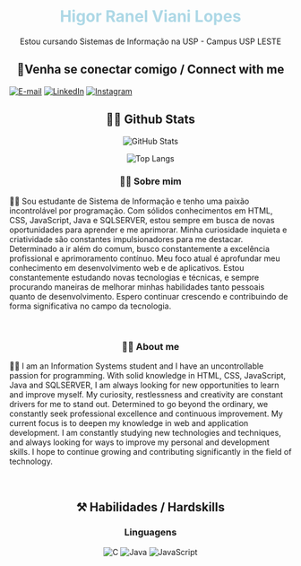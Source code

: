 <h1 align="center" style="color:#add8e6">Higor Ranel Viani Lopes</h1>
<p align="center"> Estou cursando Sistemas de Informação na USP - Campus USP LESTE</p>

 <h2 align="center"> 🔌Venha se conectar comigo / Connect with me </h2>
<div> 

[![E-mail](https://img.shields.io/badge/-Email-000?style=for-the-badge&logo=microsoft-outlook&logoColor=White)](mailto:higorranel@gmail.com)
[![LinkedIn](https://img.shields.io/badge/LinkedIn-0077B5?style=for-the-badge&logo=linkedin&logoColor=white)](https://www.linkedin.com/in/higor-ranel/)
[![Instagram](https://img.shields.io/badge/Instagram-E4405F?style=for-the-badge&logo=instagram&logoColor=white)](https://www.instagram.com/_higorranel/)


<h2 align="center"> 👨‍💻 Github Stats </h2>

<div align="center">

![GitHub Stats](https://github-readme-stats.vercel.app/api?username=HigorRanel&theme=transparent&bg_color=353D41&border_color=123547&show_icons=true&icon_color=EB9326&title_color=EB9326&text_color=FFF&hide_title=true&hide=stars&rank_icon=github)

![Top Langs](https://github-readme-stats-git-masterrstaa-rickstaa.vercel.app/api/top-langs/?username=HigorRanel&layout=donut&bg_color=353D41&border_color=123547&title_color=EB9326&text_color=FFF&)



</div>
<h3 align=center>🧑‍💻 Sobre mim</h3> 

<p>
👋🏼 Sou estudante de Sistema de Informação e tenho uma paixão incontrolável por programação. Com sólidos conhecimentos em HTML, CSS, JavaScript, Java e SQLSERVER, estou sempre em busca de novas oportunidades para aprender e me aprimorar. Minha curiosidade inquieta e criatividade são constantes impulsionadores para me destacar. Determinado a ir além do comum, busco constantemente a excelência profissional e aprimoramento contínuo. Meu foco atual é aprofundar meu conhecimento em desenvolvimento web e de aplicativos. Estou constantemente estudando novas tecnologias e técnicas, e sempre procurando maneiras de melhorar minhas habilidades tanto pessoais quanto de desenvolvimento. Espero continuar crescendo e contribuindo de forma significativa no campo da tecnologia.
</p>

</div><br/>

</div>
<h3 align=center>🧑‍💻 About me</h3> 

<p>
👋🏼 I am an Information Systems student and I have an uncontrollable passion for programming. With solid knowledge in HTML, CSS, JavaScript, Java and SQLSERVER, I am always looking for new opportunities to learn and improve myself. My curiosity, restlessness and creativity are constant drivers for me to stand out. Determined to go beyond the ordinary, we constantly seek professional excellence and continuous improvement. My current focus is to deepen my knowledge in web and application development. I am constantly studying new technologies and techniques, and always looking for ways to improve my personal and development skills. I hope to continue growing and contributing significantly in the field of technology.
</p>

 </div><br/>


<h2 align="center"> ⚒️ Habilidades / Hardskills</h2>

<h3 align="center"> Linguagens </h3>

<div align="center">

![C](https://img.shields.io/badge/C-00599C?style=for-the-badge&logo=c&logoColor=white)
![Java](https://img.shields.io/badge/java-%23ED8B00.svg?style=for-the-badge&logo=openjdk&logoColor=white)
![JavaScript](https://img.shields.io/badge/javascript-%2523ED8B00.svg?style=for-the-badge&logo=javascript&logoColor=white)
</div>
  

